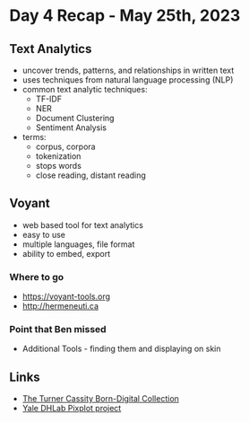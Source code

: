 # Day 4 Recap - May 25th, 2023
## Text Analytics
* uncover trends, patterns, and relationships in written text
* uses techniques from natural language processing (NLP)
* common text analytic techniques: 
    * TF-IDF 
    * NER 
    * Document Clustering
    * Sentiment Analysis
* terms:
    * corpus, corpora
    * tokenization
    * stops words
    * close reading, distant reading

## Voyant
* web based tool for text analytics
* easy to use
* multiple languages, file format
* ability to embed, export

### Where to go
* https://voyant-tools.org
* http://hermeneuti.ca

### Point that Ben missed
* Additional Tools - finding them and displaying on skin

## Links
* [The Turner Cassity Born-Digital Collection](https://cassity.digitalscholarship.emory.edu/)
* [Yale DHLab Pixplot project](https://dhlab.yale.edu/projects/pixplot/)